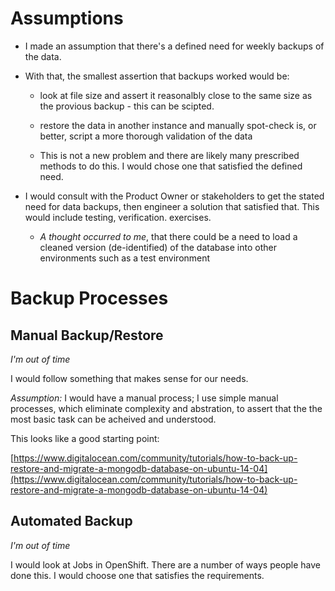 # Assumptions

* I made an assumption that there's a defined need for weekly backups of the data.

* With that, the smallest assertion that backups worked would be:
  
  * look at file size and assert it reasonalbly close to the same size as the provious backup - this can be scipted.
  
  * restore the data in another instance and manually spot-check is, or better, script a more thorough validation of the data
  
  * This is not a new problem and there are likely many prescribed methods to do this.  I would chose one that satisfied the defined need.

* I would consult with the Product Owner or stakeholders to get the stated need for data backups, then engineer a solution that satisfied that.  This would include testing, verification. exercises.
  
  * *A thought occurred to me*, that there could be a need to load a cleaned version (de-identified) of the database into other environments such as a test environment 

# Backup Processes

## Manual Backup/Restore

*I'm out of time*

I would follow something that makes sense for our needs.

*Assumption:* I would have a manual process; I use simple manual processes, which eliminate complexity and abstration, to assert that the the most basic task can be acheived and understood.

This looks like a good starting point:

[https://www.digitalocean.com/community/tutorials/how-to-back-up-restore-and-migrate-a-mongodb-database-on-ubuntu-14-04](https://www.digitalocean.com/community/tutorials/how-to-back-up-restore-and-migrate-a-mongodb-database-on-ubuntu-14-04)

## Automated Backup

*I'm out of time*

I would look at Jobs in OpenShift.  There are a number of ways people have done this. I would choose one that satisfies the requirements.
